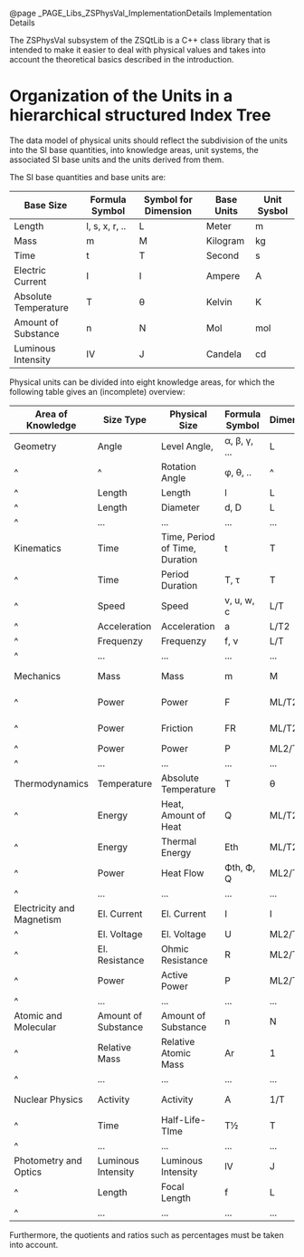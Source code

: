 ﻿@page _PAGE_Libs_ZSPhysVal_ImplementationDetails Implementation Details

The ZSPhysVal subsystem of the ZSQtLib is a C++ class library that is intended to make it easier to
deal with physical values and takes into account the theoretical basics described in the introduction.

# Organization of the Units in a hierarchical structured Index Tree

The data model of physical units should reflect the subdivision of the units into the SI base quantities,
into knowledge areas, unit systems, the associated SI base units and the units derived from them.

The SI base quantities and base units are:

Base Size            | Formula Symbol | Symbol for Dimension | Base Units     | Unit Sysbol
-------------------- | -------------- | -------------------- | -------------- | ---------------
Length               | l, s, x, r, .. | L                    | Meter          | m
Mass                 | m              | M                    | Kilogram       | kg
Time                 | t              | T                    | Second         | s
Electric Current     | I              | I                    | Ampere         | A
Absolute Temperature | T              | θ                    | Kelvin         | K
Amount of Substance  | n              | N                    | Mol            | mol
Luminous Intensity   | IV             | J                    | Candela        | cd

Physical units can be divided into eight knowledge areas, for which the following table gives an (incomplete) overview:

Area of Knowledge         | Size Type           | Physical Size                  | Formula Symbol | Dimension     | SI-Base Unit
------------------------- | ------------------- | ------------------------------ | -------------- | ------------- | ------------
Geometry                  | Angle               | Level Angle,                   | α, β, γ, ...   | L             | Radiant (rad)
^                         | ^                   | Rotation Angle                 | φ, θ, ..       | ^             | ^
^                         | Length              | Length                         | l              | L             | Meter (m)
^                         | Length              | Diameter                       | d, D           | L             | Meter (m)
^                         | ...                 | ...                            | ...            | ...           | ...
Kinematics                | Time                | Time, Period of Time, Duration | t              | T             | Sekunde (s)
^                         | Time                | Period Duration                | T, τ           | T             | Sekunde (s)
^                         | Speed               | Speed                          | v, u, w, c     | L/T           | m/s
^                         | Acceleration        | Acceleration                   | a              | L/T2          | m/s2
^                         | Frequenzy           | Frequenzy                      | f, ν           | L/T           | Hertz (Hz)
^                         | ...                 | ...                            | ...            | ...           | ...
Mechanics                 | Mass                | Mass                           | m              | M             | Kilogramm (kg)
^                         | Power               | Power                          | F              | ML/T2         | Newton (N)
^                         | Power               | Friction                       | FR             | ML/T2         | Newton (N)
^                         | Power               | Power                          | P              | ML2/T3        | Watt (W)
^                         | ...                 | ...                            | ...            | ...           | ...
Thermodynamics            | Temperature         | Absolute Temperature           | T              | θ             | Kelvin (K)
^                         | Energy              | Heat, Amount of Heat           | Q              | ML/T2         | Joule (J)
^                         | Energy              | Thermal Energy                 | Eth            | ML/T2         | Joule (J)
^                         | Power               | Heat Flow                      | Фth, Ф, Q      | ML2/T3        | Watt (W)
^                         | ...                 | ...                            | ...            | ...           | ...
Electricity and Magnetism | El. Current         | El. Current                    | I              | I             | Ampere (A)
^                         | El. Voltage         | El. Voltage                    | U              | ML2/T3I1      | Volt (V)
^                         | El. Resistance      | Ohmic Resistance               | R              | ML2/T3I2      | Ohm (Ω)
^                         | Power               | Active Power                   | P              | ML2/T3        | Watt (W)
^                         | ...                 | ...                            | ...            | ...           | ...
Atomic and Molecular      | Amount of Substance | Amount of Substance            | n              | N             | Mol (mol)
^                         | Relative Mass       | Relative Atomic Mass           | Ar             | 1             | Eins
^                         | ...                 | ...                            | ...            | ...           | ...
Nuclear Physics           | Activity            | Activity                       | A              | 1/T           | Becquerel (Bq)
^                         | Time                | Half-Life-TIme                 | T½             | T             | Sekunde (s)
^                         | ...                 | ...                            | ...            | ...           | ...
Photometry and Optics     | Luminous Intensity  | Luminous Intensity             | lV             | J             | Candela (cd)
^                         | Length              | Focal Length                   | f              | L             | Meter (m)
^                         | ...                 | ...                            | ...            | ...           | ...

Furthermore, the quotients and ratios such as percentages must be taken into account.

